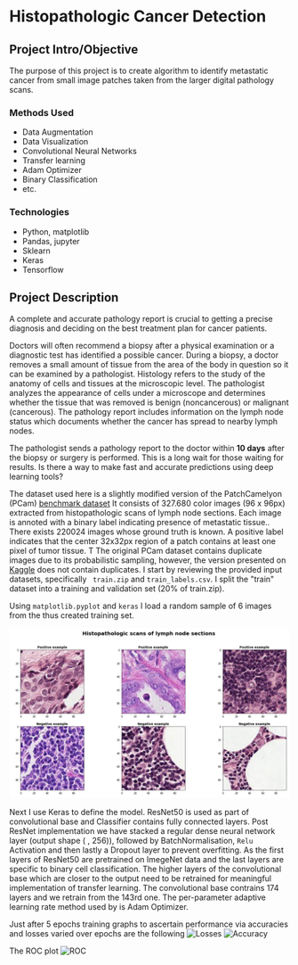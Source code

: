 
# Histopathologic Cancer Detection 



## Project Intro/Objective
The purpose of this project is to create algorithm to identify metastatic cancer from small image patches taken from the larger digital pathology scans. 


### Methods Used
* Data Augmentation
* Data Visualization
* Convolutional Neural Networks
* Transfer learning
* Adam Optimizer
* Binary Classification
* etc.

### Technologies
* Python, matplotlib
* Pandas, jupyter
* Sklearn
* Keras
* Tensorflow

## Project Description
A complete and accurate pathology report is crucial to getting a precise diagnosis and deciding on the best treatment plan for cancer patients. 

Doctors will often recommend a biopsy after a physical examination or a diagnostic test has identified a possible cancer.
During a biopsy, a doctor removes a small amount of tissue from the area of the body in question so it can be examined by a pathologist.
Histology refers to the study of the anatomy of cells and tissues at the microscopic level. The pathologist analyzes the appearance of cells under a microscope
and determines whether the tissue that was removed is benign (noncancerous) or malignant (cancerous). The pathology report includes information on the lymph node
status which documents whether the cancer has spread to nearby lymph nodes. 

The pathologist sends a pathology report to the doctor within **10 days** after the biopsy or surgery is performed. This is a long wait 
for those waiting for results. Is there a way to make fast and accurate predictions using deep learning tools?

The dataset used here is a slightly modified version of the PatchCamelyon (PCam) [benchmark dataset](https://github.com/basveeling/pcam)
It consists of 327.680 color images (96 x 96px) extracted from histopathologic scans of lymph node sections. Each image is annoted with a binary label indicating presence of metastatic tissue.. 
There exists 220024 images whose ground truth is known. A positive label indicates that the center 32x32px region of a patch contains at least one pixel of tumor tissue. T
The original PCam dataset contains duplicate images due to its probabilistic sampling, however, the version presented on [Kaggle](https://www.kaggle.com/c/histopathologic-cancer-detection/data) does not contain duplicates. 
I start by reviewing the provided input datasets, specifically ``` train.zip``` and ```train_labels.csv```. I split the "train" dataset
into a training and validation set (20% of train.zip). 

Using ```matplotlib.pyplot``` and ```keras``` I load a random sample of 6 images from the thus created training set. 

![Histopathologic scans of lymph node sections](training_set_pos_neg_6.png)


Next I use Keras to define the model. ResNet50 is used as part of convolutional base and Classifier contains fully connected layers.  Post ResNet implementation we have stacked a regular dense neural network layer (output shape ( , 256)), followed by BatchNormalisation,  ```Relu``` Activation and then lastly a Dropout layer to prevent overfitting. 
As the first layers of ResNet50 are pretrained on ImegeNet data and the last layers are specific to binary cell classification. The higher layers of the convolutional base which are closer to the output need to be retrained for meaningful implementation of transfer learning. The convolutional base contrains 174 layers and we retrain from the 143rd one. The per-parameter adaptive learning rate method used by is Adam Optimizer.  

Just after 5 epochs training graphs to ascertain performance via accuracies and losses varied over epochs are the following 
![Losses]('https://github.com/bithikajain/pcam_kaggle/blob/master/notebooks/training.png')
![Accuracy]('https://github.com/bithikajain/pcam_kaggle/blob/master/notebooks/validation.png')

The ROC plot 
![ROC]('https://github.com/bithikajain/pcam_kaggle/blob/master/notebooks/ROC_PLOT.png')

